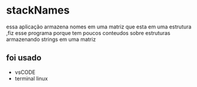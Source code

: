 # stackNames
essa aplicação armazena nomes em uma matriz que esta em uma estrutura ,fiz esse programa porque tem poucos conteudos sobre estruturas armazenando strings em uma matriz 

## foi usado
* vsCODE
* terminal linux
